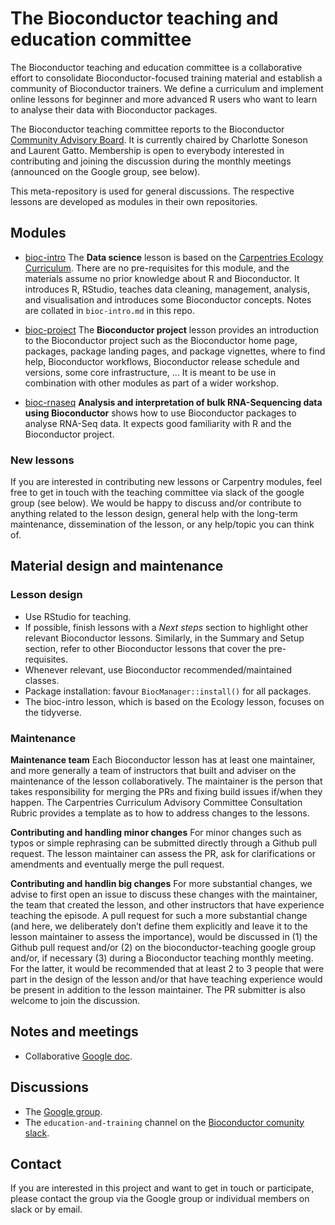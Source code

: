 # The Bioconductor teaching and education committee

The Bioconductor teaching and education committee is a collaborative effort to
consolidate Bioconductor-focused training material and establish
a community of Bioconductor trainers. We define a curriculum and
implement online lessons for beginner and more advanced R users
who want to learn to analyse their data with Bioconductor packages.

The Bioconductor teaching committee reports to the Bioconductor
[Community Advisory Board](http://bioconductor.org/about/community-advisory-board/).
It is currently chaired by Charlotte Soneson and Laurent Gatto.
Membership is open to everybody interested in contributing and
joining the discussion during the monthly meetings (announced on
the Google group, see below).

This meta-repository is used for general discussions. The respective
lessons are developed as modules in their own repositories.

## Modules

- [bioc-intro](https://github.com/carpentries-incubator/bioc-intro)
  The **Data science** lesson is based on the [Carpentries Ecology
  Curriculum](https://datacarpentry.org/lessons/#ecology-workshop). There
  are no pre-requisites for this module, and the materials assume no
  prior knowledge about R and Bioconductor. It introduces R, RStudio,
  teaches data cleaning, management, analysis, and visualisation and
  introduces some Bioconductor concepts. Notes are collated in
  `bioc-intro.md` in this repo.

- [bioc-project](https://github.com/carpentries-incubator/bioc-project)
  The **Bioconductor project** lesson provides an introduction to the
  Bioconductor project such as the Bioconductor home page, packages,
  package landing pages, and package vignettes, where to find help,
  Bioconductor workflows, Bioconductor release schedule and versions,
  some core infrastructure, ... It is meant to be use in combination
  with other modules as part of a wider workshop.

- [bioc-rnaseq](https://github.com/carpentries-incubator/bioc-rnaseq)
  **Analysis and interpretation of bulk RNA-Sequencing data using
  Bioconductor** shows how to use Bioconductor packages to analyse
  RNA-Seq data. It expects good familiarity with R and the
  Bioconductor project.

### New lessons

If you are interested in contributing new lessons or Carpentry modules,
feel free to get in touch with the teaching committee via slack of the
google group (see below). We would be happy to discuss and/or contribute
to anything related to the lesson design, general help with the long-term
maintenance, dissemination of the lesson, or any help/topic you can think of.

## Material design and maintenance

### Lesson design

- Use RStudio for teaching.
- If possible, finish lessons with a *Next steps* section to highlight
  other relevant Bioconductor lessons. Similarly, in the Summary and
  Setup section, refer to other Bioconductor lessons that cover the
  pre-requisites.
- Whenever relevant, use Bioconductor recommended/maintained classes.
- Package installation: favour `BiocManager::install()` for all
  packages.
- The bioc-intro lesson, which is based on the Ecology lesson, focuses
  on the tidyverse.

### Maintenance

**Maintenance team** Each Bioconductor lesson has at least one
maintainer, and more generally a team of instructors that built and
adviser on the maintenance of the lesson collaboratively. The
maintainer is the person that takes responsibility for merging the PRs
and fixing build issues if/when they happen. The Carpentries
Curriculum Advisory Committee Consultation Rubric provides a template
as to how to address changes to the lessons.

**Contributing and handling minor changes** For minor changes such as
typos or simple rephrasing can be submitted directly through a Github
pull request. The lesson maintainer can assess the PR, ask for
clarifications or amendments and eventually merge the pull request.

**Contributing and handlin big changes** For more substantial changes,
we advise to first open an issue to discuss these changes with the
maintainer, the team that created the lesson, and other instructors
that have experience teaching the episode. A pull request for such a
more substantial change (and here, we deliberately don’t define them
explicitly and leave it to the lesson maintainer to assess the
importance), would be discussed in (1) the Github pull request and/or
(2) on the bioconductor-teaching google group and/or, if necessary (3)
during a Bioconductor teaching monthly meeting. For the latter, it
would be recommended that at least 2 to 3 people that were part in the
design of the lesson and/or that have teaching experience would be
present in addition to the lesson maintainer. The PR submitter is also
welcome to join the discussion.


## Notes and meetings

- Collaborative [Google
  doc](https://docs.google.com/document/d/1s2QMk5XA-uhBVprAO3ZDk1Yfv1cnUWLp9zdvYq9Feu4/edit#).

## Discussions

- The [Google group](https://groups.google.com/g/bioconductor-teaching/).
- The `education-and-training` channel on the [Bioconductor comunity
  slack](https://slack.bioconductor.org/).

## Contact

If you are interested in this project and want to get in touch or
participate, please contact the group via the Google group or
individual members on slack or by email.
